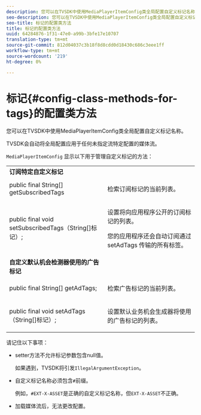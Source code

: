```yaml
---
description: 您可以在TVSDK中使用MediaPlayerItemConfig类全局配置自定义标记名称。
seo-description: 您可以在TVSDK中使用MediaPlayerItemConfig类全局配置自定义标记名称。
seo-title: 标记的配置类方法
title: 标记的配置类方法
uuid: 64284876-1f31-47e0-a99b-3bfe17e10707
translation-type: tm+mt
source-git-commit: 812d04037c3b18f8d8cdd0d18430c686c3eee1ff
workflow-type: tm+mt
source-wordcount: '219'
ht-degree: 0%

---
```



# 标记{#config-class-methods-for-tags}的配置类方法

您可以在TVSDK中使用MediaPlayerItemConfig类全局配置自定义标记名称。

TVSDK会自动将全局配置应用于任何未指定流特定配置的媒体流。

`MediaPlayerItemConfig` 显示以下用于管理自定义标记的方法：

<table id="table_B37A6C75270D47BC99258F2884AD6905"> 
 <tbody> 
  <tr> 
   <td colname="col1"> <b>订阅特定自定义标记</b> </td> 
   <td colname="col2"> </td> 
  </tr> 
  <tr> 
   <td colname="col1"> <span class="codeph"> public final String[] getSubscribedTags  </span> </td> 
   <td colname="col2"> <p>检索订阅标记的当前列表。 </p> </td> 
  </tr> 
  <tr> 
   <td colname="col1"> <span class="codeph"> public final void setSubscribedTags（String[]标记）;  </span> </td> 
   <td colname="col2"> <p>设置将向应用程序公开的订阅标记的列表。 </p> <p>您的应用程序还会自动订阅通过<span class="codeph"> setAdTags </span>传输的所有标签。 </p> </td> 
  </tr> 
  <tr> 
   <td colname="col1"> <b>自定义默认机会检测器使用的广告标记</b> </td> 
   <td colname="col2"> </td> 
  </tr> 
  <tr> 
   <td colname="col1"> <span class="codeph"> public final String[] getAdTags;  </span> </td> 
   <td colname="col2"> <p>检索广告标记的当前列表。 </p> </td> 
  </tr> 
  <tr> 
   <td colname="col1"> <span class="codeph"> public final void setAdTags（String[]标记）;  </span> </td> 
   <td colname="col2"> <p>设置默认业务机会生成器将使用的广告标记的列表。 </p> </td> 
  </tr> 
 </tbody> 
</table>

请记住以下事项：

* setter方法不允许标记参数包含null值。

   如果遇到，TVSDK将引发`IllegalArgumentException`。
* 自定义标记名称必须包含`#`前缀。

   例如，`#EXT-X-ASSET`是正确的自定义标记名称，但`EXT-X-ASSET`不正确。

* 加载媒体流后，无法更改配置。

